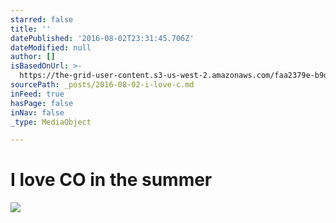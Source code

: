 ```yaml
---
starred: false
title: ''
datePublished: '2016-08-02T23:31:45.706Z'
dateModified: null
author: []
isBasedOnUrl: >-
  https://the-grid-user-content.s3-us-west-2.amazonaws.com/faa2379e-b9d8-439c-9975-4fb586194348.jpg
sourcePath: _posts/2016-08-02-i-love-c.md
inFeed: true
hasPage: false
inNav: false
_type: MediaObject

---
```

# I love CO in the summer
![](https://the-grid-user-content.s3-us-west-2.amazonaws.com/faa2379e-b9d8-439c-9975-4fb586194348.jpg)